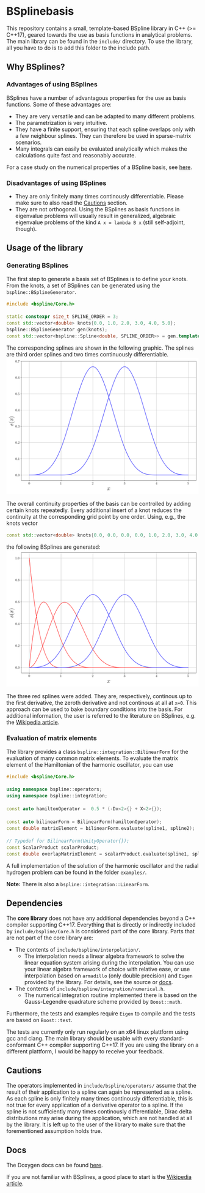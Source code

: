 # BSplinebasis
This repository contains a small, template-based BSpline library in C++ (>= C++17), geared towards the use as basis functions in analytical problems. The main library can be found in the `include/` directory. To use the library,
all you have to do is to add this folder to the include path.

## Why BSplines?
### Advantages of using BSplines
BSplines have a number of advantagous properties for the use as basis functions. Some of these advantages are:

* They are very versatile and can be adapted to many different problems.
* The parametrization is very intuitive.
* They have a finite support, ensuring that each spline overlaps only with a few neighbour splines. They can therefore be used in sparse-matrix scenarios.
* Many integrals can easily be evaluated analytically which makes the calculations quite fast and reasonably accurate.

For a case study on the numerical properties of a BSpline basis, see [here](readme/convergence.md).

### Disadvantages of using BSplines

* They are only finitely many times continously differentiable. Please make sure to also read the [Cautions](#cautions) section.
* They are not orthogonal. Using the BSplines as basis functions in eigenvalue problems will usually result in generalized, algebraic eigenvalue problems of the kind `A x = lambda B x` (still self-adjoint, though).

## Usage of the library
### Generating BSplines
The first step to generate a basis set of BSplines is to define your knots. From the knots, a set of BSplines can be generated using the `bspline::BSplineGenerator`.
```C++
#include <bspline/Core.h>

static constexpr size_t SPLINE_ORDER = 3;
const std::vector<double> knots{0.0, 1.0, 2.0, 3.0, 4.0, 5.0};
bspline::BSplineGenerator gen(knots);
const std::vector<bspline::Spline<double, SPLINE_ORDER>> = gen.template generateBSplines<SPLINE_ORDER + 1>();
```

The corresponding splines are shown in the following graphic. The splines are third order splines and two times continuously differentiable.
![Third order BSplines.](readme/splines_normal.png?raw=true "Third order BSplines.")

The overall continuity properties of the basis can be controlled by adding certain knots repeatedly. Every additional insert of a knot reduces the continuity at the corresponding grid point by one order. Using, e.g., the knots vector
```C++
const std::vector<double> knots{0.0, 0.0, 0.0, 0.0, 1.0, 2.0, 3.0, 4.0, 5.0};
```
the following BSplines are generated:
![Third order BSplines with reduced continuity.](readme/splines_non_continuous.png?raw=true "Third order BSplines with reduced continuity.")

The three red splines were added. They are, respectively, continous up to the first derivative, the zeroth derivative and not continous at all at `x=0`. This approach can be used to bake boundary conditions into the basis. For additional information, the user is referred to the literature on BSplines, e.g. the [Wikipedia article](https://en.wikipedia.org/wiki/B-spline).

### Evaluation of matrix elements
The library provides a class `bspline::integration::BilinearForm` for the evaluation of many common matrix elements. To evaluate the matrix element of the Hamiltonian of the harmonic oscillator, you can use
```C++
#include <bspline/Core.h>

using namespace bspline::operators;
using namespace bspline::integration;

const auto hamiltonOperator =  0.5 * (-Dx<2>{} + X<2>{});

const auto bilinearForm = BilinearForm(hamiltonOperator);
const double matrixElement = bilinearForm.evaluate(spline1, spline2);

// Typedef for BilinearForm(UnityOperator{});
const ScalarProduct scalarProduct;
const double overlapMatrixElement = scalarProduct.evaluate(spline1, spline2);
```

A full implementation of the solution of the harmonic oscillator and the radial hydrogen problem can be found in the folder `examples/`.

**Note:** There is also a `bspline::integration::LinearForm`.

## Dependencies
The **core library** does not have any additional dependencies beyond a C++ compiler supporting C++17. Everything that is directly or indirectly included by `include/bspline/Core.h` is considered part of the core library. Parts that are not part of the core library are:

* The contents of `include/bspline/interpolation/`.
  * The interpolation needs a linear algebra framework to solve the linear equation system arising during the interpolation. You can use your linear algebra framework of choice with relative ease, or use interpolation based on `armadillo` (only double precision) and `Eigen` provided by the library. For details, see the source or [docs](https://okruz.github.io/BSplinebasis/namespacebspline_1_1interpolation.html).
* The contents of `include/bspline/integration/numerical.h`.
  * The numerical integration routine implemented there is based on the Gauss-Legendre quadrature scheme provided by `Boost::math`.

Furthermore, the tests and examples require `Eigen` to compile and the tests are based on `Boost::test`.

The tests are currently only run regularly on an x64 linux plattform using gcc and clang. The main library should be usable with every standard-conformant C++ compiler supporting C++17. If you are using the library on a different plattform, I would be happy to receive your feedback.


## Cautions
The operators implemented in `include/bspline/operators/` assume that the result of their application to a spline can again be represented as a spline. As each spline is only finitely many times continously differentiable, this is not true for every application of a derivative operator to a spline. If the spline is not sufficiently many times continously differentiable, Dirac delta distributions may arise during the application, which are not handled at all by the library. It is left up to the user of the library to make sure that the forementioned assumption holds true.


## Docs
The Doxygen docs can be found [here](https://okruz.github.io/BSplinebasis/).

If you are not familiar with BSplines, a good place to start is the [Wikipedia article](https://en.wikipedia.org/wiki/B-spline).
